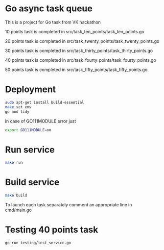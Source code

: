 # Go async task queue

This is a project for Go task from VK hackathon 

10 points task is completed in src/task_ten_points/task_ten_points.go

20 points task is completed in src/task_twenty_points/task_twenty_points.go

30 points task is completed in src/task_thirty_points/task_thirty_points.go

40 points task is completed in src/task_fourty_points/task_fourty_points.go

50 points task is completed in src/task_fifty_points/task_fifty_points.go

# Deployment

```bash
sudo apt-get install build-essential
make set_env
go mod tidy
```

In case of GO111MODULE error just
```bash
export GO111MODULE=on
```

# Run service

```bash
make run
```

# Build service
```bash
make build
```

To launch each task separately comment an appropriate line in cmd/main.go

# Testing 40 points task

```bash
go run testing/test_service.go
```
